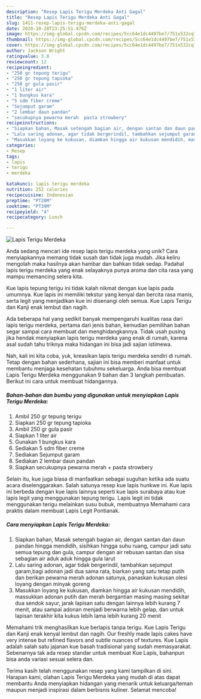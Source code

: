 ```yaml
---
description: "Resep Lapis Terigu Merdeka Anti Gagal"
title: "Resep Lapis Terigu Merdeka Anti Gagal"
slug: 1411-resep-lapis-terigu-merdeka-anti-gagal
date: 2020-10-28T23:25:51.476Z
image: https://img-global.cpcdn.com/recipes/5cc64e1dc4497be7/751x532cq70/lapis-terigu-merdeka-foto-resep-utama.jpg
thumbnail: https://img-global.cpcdn.com/recipes/5cc64e1dc4497be7/751x532cq70/lapis-terigu-merdeka-foto-resep-utama.jpg
cover: https://img-global.cpcdn.com/recipes/5cc64e1dc4497be7/751x532cq70/lapis-terigu-merdeka-foto-resep-utama.jpg
author: Jackson Wright
ratingvalue: 3.8
reviewcount: 12
recipeingredient:
- "250 gr tepung terigu"
- "250 gr tepung tapioka"
- "250 gr gula pasir"
- "1 liter air"
- "1 bungkus kara"
- "5 sdm fiber creme"
- "Sejumput garam"
- "2 lembar daun pandan"
- "secukupnya pewarna merah  pasta strowbery"
recipeinstructions:
- "Siapkan bahan, Masak setengah bagian air, dengan santan dan daun pandan hingga mendidih, sisihkan hingga suhu ruang, campur jadi satu semua tepung dan gula, campur dengan air rebusan santan dan sisa sebagian air aduk aduk hingga gula larut"
- "Lalu saring adonan, agar tidak bergerindil, tambahkan sejumput garam,bagi adonan jadi dua sama rata, biarkan yang satu tetap putih dan berikan pewarna merah adonan satunya, panaskan kukusan olesi loyang dengan minyak goreng"
- "Masukkan loyang ke kukusan, diamkan hingga air kukusan mendidih, massukkan adonan putih dan merah bergantian masing masing sekitar dua sendok sayur, jarak lapisan satu dengan lainnya lebih kurang 7 menit, atau sampai adonan menjadi berwarna lebih gelap, dan untuk lapisan terakhir kita kukus lebih lama lebih kurang 20 menit"
categories:
- Resep
tags:
- lapis
- terigu
- merdeka

katakunci: lapis terigu merdeka 
nutrition: 252 calories
recipecuisine: Indonesian
preptime: "PT20M"
cooktime: "PT39M"
recipeyield: "4"
recipecategory: Lunch

---
```



![Lapis Terigu Merdeka](https://img-global.cpcdn.com/recipes/5cc64e1dc4497be7/751x532cq70/lapis-terigu-merdeka-foto-resep-utama.jpg)

Anda sedang mencari ide resep lapis terigu merdeka yang unik? Cara menyiapkannya memang tidak susah dan tidak juga mudah. Jika keliru mengolah maka hasilnya akan hambar dan bahkan tidak sedap. Padahal lapis terigu merdeka yang enak selayaknya punya aroma dan cita rasa yang mampu memancing selera kita.

Kue lapis tepung terigu ini tidak kalah nikmat dengan kue lapis pada umumnya. Kue lapis ini memiliki tekstur yang kenyal dan bercita rasa manis, serta legit yang menjadikan kue ini disenangi oleh semua. Kue Lapis Terigu dan Kanji enak lembut dan nagih.

Ada beberapa hal yang sedikit banyak mempengaruhi kualitas rasa dari lapis terigu merdeka, pertama dari jenis bahan, kemudian pemilihan bahan segar sampai cara membuat dan menghidangkannya. Tidak usah pusing jika hendak menyiapkan lapis terigu merdeka yang enak di rumah, karena asal sudah tahu triknya maka hidangan ini bisa jadi sajian istimewa.


Nah, kali ini kita coba, yuk, kreasikan lapis terigu merdeka sendiri di rumah. Tetap dengan bahan sederhana, sajian ini bisa memberi manfaat untuk membantu menjaga kesehatan tubuhmu sekeluarga. Anda bisa membuat Lapis Terigu Merdeka menggunakan 9 bahan dan 3 langkah pembuatan. Berikut ini cara untuk membuat hidangannya.

<!--inarticleads1-->

##### Bahan-bahan dan bumbu yang digunakan untuk menyiapkan Lapis Terigu Merdeka:

1. Ambil 250 gr tepung terigu
1. Siapkan 250 gr tepung tapioka
1. Ambil 250 gr gula pasir
1. Siapkan 1 liter air
1. Gunakan 1 bungkus kara
1. Sediakan 5 sdm fiber creme
1. Sediakan Sejumput garam
1. Sediakan 2 lembar daun pandan
1. Siapkan secukupnya pewarna merah + pasta strowbery


Selain itu, kue juga biasa di manfaatkan sebagai suguhan ketika ada suatu acara diselenggarakan. Salah satunya resep kue lapis hunkwe ini. Kue lapis ini berbeda dengan kue lapis lainnya seperti kue lapis surabaya atau kue lapis legit yang menggunakan tepung terigu. Lapis legit ini tidak menggunakan terigu melainkan susu bubuk, membuatnya Memahami cara praktis dalam membuat Lapis Legit Pontianak. 

<!--inarticleads2-->

##### Cara menyiapkan Lapis Terigu Merdeka:

1. Siapkan bahan, Masak setengah bagian air, dengan santan dan daun pandan hingga mendidih, sisihkan hingga suhu ruang, campur jadi satu semua tepung dan gula, campur dengan air rebusan santan dan sisa sebagian air aduk aduk hingga gula larut
1. Lalu saring adonan, agar tidak bergerindil, tambahkan sejumput garam,bagi adonan jadi dua sama rata, biarkan yang satu tetap putih dan berikan pewarna merah adonan satunya, panaskan kukusan olesi loyang dengan minyak goreng
1. Masukkan loyang ke kukusan, diamkan hingga air kukusan mendidih, massukkan adonan putih dan merah bergantian masing masing sekitar dua sendok sayur, jarak lapisan satu dengan lainnya lebih kurang 7 menit, atau sampai adonan menjadi berwarna lebih gelap, dan untuk lapisan terakhir kita kukus lebih lama lebih kurang 20 menit


Memahami trik menghasilkan kue berlapis tanpa terigu. Kue Lapis Terigu dan Kanji enak kenyal lembut dan nagih. Our freshly made lapis cakes have very intense but refined flavors and subtle nuances of textures. Kue Lapis adalah salah satu jajanan kue basah tradisional yang sudah memasyarakat. Sebenarnya tak ada resep standar untuk membuat Kue Lapis, bahanpun bisa anda variasi sesuai selera dan. 

Terima kasih telah menggunakan resep yang kami tampilkan di sini. Harapan kami, olahan Lapis Terigu Merdeka yang mudah di atas dapat membantu Anda menyiapkan hidangan yang menarik untuk keluarga/teman maupun menjadi inspirasi dalam berbisnis kuliner. Selamat mencoba!
